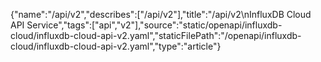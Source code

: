 {"name":"/api/v2","describes":["/api/v2"],"title":"/api/v2\nInfluxDB Cloud API Service","tags":["api","v2"],"source":"static/openapi/influxdb-cloud/influxdb-cloud-api-v2.yaml","staticFilePath":"/openapi/influxdb-cloud/influxdb-cloud-api-v2.yaml","type":"article"}
